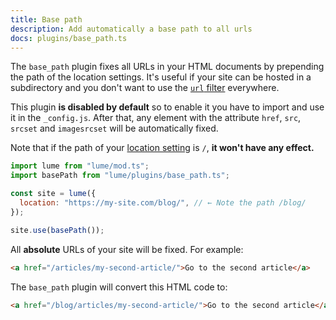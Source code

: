 ```yaml
---
title: Base path
description: Add automatically a base path to all urls
docs: plugins/base_path.ts
---
```


The `base_path` plugin fixes all URLs in your HTML documents by prepending the
path of the location settings. It's useful if your site can be hosted in a
subdirectory and you don't want to use the [`url` filter](../core/url.md)
everywhere.

This plugin **is disabled by default** so to enable it you have to import and
use it in the `_config.js`. After that, any element with the attribute `href`,
`src`, `srcset` and `imagesrcset` will be automatically fixed.

Note that if the path of your [location setting](../getting-started/config-file.md)
is `/`, **it won't have any effect.**

```js
import lume from "lume/mod.ts";
import basePath from "lume/plugins/base_path.ts";

const site = lume({
  location: "https://my-site.com/blog/", // ← Note the path /blog/
});

site.use(basePath());
```

All **absolute** URLs of your site will be fixed. For example:

```html
<a href="/articles/my-second-article/">Go to the second article</a>
```

The `base_path` plugin will convert this HTML code to:

```html
<a href="/blog/articles/my-second-article/">Go to the second article</a>
```
